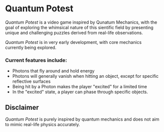 # Quantum Potest

_Quantum Potest_ is a video game inspired by Qunatum Mechanics, with the goal of exploring the whimsical nature of this sientific field by presenting unique and challenging puzzles derived from real-life observations.

_Quantum Potest_ is in very early development, with core mechanics currently being explored.

### Current features include:
- Photons that fly around and hold energy
- Photons will generally vanish when hitting an object, except for specific reflective surfaces
- Being hit by a Photon makes the player "excited" for a limited time
- In the "excited" state, a player can phase through specific objects.


## Disclaimer

_Quantum Potest_ is purely inspired by quantum mechanics and does not aim to mimic real-life physics accurately.

